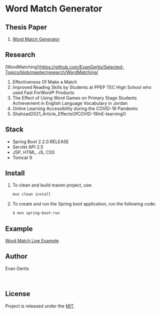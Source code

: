 
# Word Match Generator

## Thesis Paper
1. [Word Match Generator](https://github.com/EvanGertis/Selected-Topics/blob/master/paper/Word_Match_Generator_Thesis_3rd_draft.pdf)

## Research
[WordMatching](https://github.com/EvanGertis/Selected-Topics/blob/master/research/WordMatching/
1. Effectiveness Of Make a Match
2. Improved Reading Skills by Students at PPEP TEC High School who  used Fast ForWord® Products
3. The Effect of Using Word Games on Primary Stage Students Achievement in English Language Vocabulary in Jordan
4. Online Learning Accessibility during the COVID-19 Pandemic
5. Shahzad2021_Article_EffectsOfCOVID-19InE-learningO

## Stack
- Spring Boot 2.2.0.RELEASE
- Servlet API 2.5
- JSP, HTML, JS, CSS
- Tomcat 9

## Install
1. To clean and build maven project, use:
    ```bash
    mvn clean install
    ```
2. To create and run the Spring boot application, run the following code:
    ```bash
    $ mvn spring-boot:run
    ```
## Example
[Word Match Live Example](https://liveexample.pearsoncmg.com/wordmatch/Section5_2.html)
## Author
Evan Gertis

<br>

## License
Project is released under the [MIT](https://en.wikipedia.org/wiki/MIT_License).

